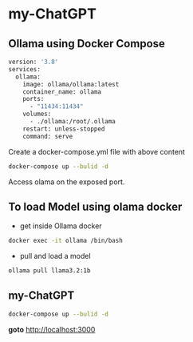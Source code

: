 # my-ChatGPT

## Ollama using Docker Compose

```bash
version: '3.8'
services:
  ollama:
    image: ollama/ollama:latest
    container_name: ollama
    ports:
      - "11434:11434"
    volumes:
      - ./ollama:/root/.ollama
    restart: unless-stopped
    command: serve
```
Create a docker-compose.yml file with above content

```bash
docker-compose up --bulid -d
```
Access olama on the exposed port.

## To load Model using olama docker 

- get inside Ollama docker 

```bash
docker exec -it ollama /bin/bash 
```
- pull and load a model 

```bash
ollama pull llama3.2:1b

```

## my-ChatGPT
```bash
docker-compose up --bulid -d
```

**goto** [http://localhost:3000](http://localhost:3000)